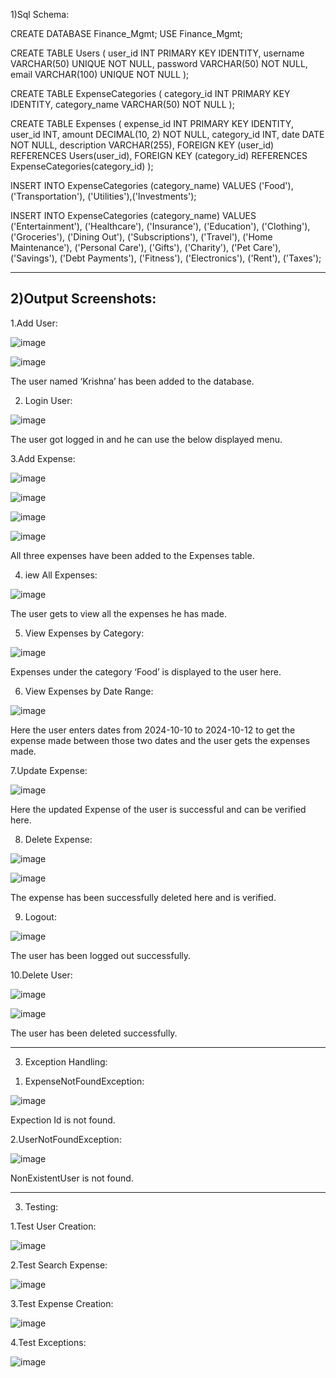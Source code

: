 1)Sql Schema:

CREATE DATABASE Finance_Mgmt;
USE Finance_Mgmt;

CREATE TABLE Users (
    user_id INT PRIMARY KEY IDENTITY,
    username VARCHAR(50) UNIQUE NOT NULL,
    password VARCHAR(50) NOT NULL,
    email VARCHAR(100) UNIQUE NOT NULL
);

CREATE TABLE ExpenseCategories (
    category_id INT PRIMARY KEY IDENTITY,
    category_name VARCHAR(50) NOT NULL
);

CREATE TABLE Expenses (
    expense_id INT PRIMARY KEY IDENTITY,
    user_id INT,
    amount DECIMAL(10, 2) NOT NULL,
    category_id INT,
    date DATE NOT NULL,
    description VARCHAR(255),
    FOREIGN KEY (user_id) REFERENCES Users(user_id),
    FOREIGN KEY (category_id) REFERENCES ExpenseCategories(category_id)
);

INSERT INTO ExpenseCategories (category_name)
VALUES ('Food'), ('Transportation'), ('Utilities'),('Investments');

INSERT INTO ExpenseCategories (category_name)
VALUES 
('Entertainment'),
('Healthcare'),
('Insurance'),
('Education'),
('Clothing'),
('Groceries'),
('Dining Out'),
('Subscriptions'),
('Travel'),
('Home Maintenance'),
('Personal Care'),
('Gifts'),
('Charity'),
('Pet Care'),
('Savings'),
('Debt Payments'),
('Fitness'),
('Electronics'),
('Rent'),
('Taxes');

-----------------------------------------------------------------------------------------------------------------------------------------------------------------------------------

2)Output Screenshots:
-

1.Add User:

![image](https://github.com/user-attachments/assets/925d6ade-661b-44ec-9c1c-96c3d5b2602e)

![image](https://github.com/user-attachments/assets/02e58864-a615-4d63-8f11-07874e0e56f9)

The user named ‘Krishna’ has been added to the database.

2. Login User:

![image](https://github.com/user-attachments/assets/aae23d22-17ad-4ff0-8f00-2fdbf88667bf)

The user got logged in and he can use the below displayed menu.

3.Add Expense:

![image](https://github.com/user-attachments/assets/b71a20b4-629b-4ff6-b54e-cacaa2c9f1f8)

![image](https://github.com/user-attachments/assets/7f81b4fe-e35b-4cca-a92f-c1072d4abcca)

![image](https://github.com/user-attachments/assets/ba8566ca-d58e-4319-ba92-a8fb712d4795)

![image](https://github.com/user-attachments/assets/da97ed06-36c5-4af3-adff-fb54957c164e)

All three expenses have been added to the Expenses table.

4. iew All Expenses:

![image](https://github.com/user-attachments/assets/c4320039-e1f3-4c64-bcca-18ec3fcd77cc)

The user gets to view all the expenses he has made.

5. View Expenses by Category:

![image](https://github.com/user-attachments/assets/eea23a82-d421-4255-b0ca-6ecec05e7957)

Expenses under the category ‘Food’ is displayed to the user here.

6. View Expenses by Date Range:

![image](https://github.com/user-attachments/assets/44de2d34-2aa3-4494-9cb1-b9d916f5985a)

Here the user enters dates from 2024-10-10 to 2024-10-12 to get the expense made between those two dates and the user gets the expenses made.

7.Update Expense:

![image](https://github.com/user-attachments/assets/3f0947dd-b197-4a6d-bcb9-d47c35f2faf5)

Here the updated Expense of the user is successful and can be verified here.

8. Delete Expense:

![image](https://github.com/user-attachments/assets/04d73d6a-e66c-40a2-b254-6cba9da995a6)

![image](https://github.com/user-attachments/assets/8ce03aed-11f1-4000-9286-c8373648f2b5)

The expense has been successfully deleted here and is verified.

9. Logout:

![image](https://github.com/user-attachments/assets/94a1d39b-1297-4d5d-9c63-194f2987a963)

The user has been logged out successfully.

10.Delete User:

![image](https://github.com/user-attachments/assets/6c95a3e8-dd51-4f5e-bef4-844443efda93)

![image](https://github.com/user-attachments/assets/1622108a-35ff-42ae-96f8-f6d48c1440c4)
 
The user has been deleted successfully.

-----------------------------------------------------------------------------------------------------------------------------------------------------------------------------------------------------------------------------

3) Exception Handling:
   
1. ExpenseNotFoundException:

![image](https://github.com/user-attachments/assets/8fafadff-a0b7-4d57-b779-930daf00eb3c)

Expection Id is not found.

2.UserNotFoundException:

![image](https://github.com/user-attachments/assets/5f3999c0-bd12-405b-950c-3d28c965d5a3)

NonExistentUser is not found.

-----------------------------------------------------------------------------------------------------------------------------------------------------------------------------------------------------------------------------

3) Testing:

1.Test User Creation:

![image](https://github.com/user-attachments/assets/9cba07ad-6e74-4518-8122-8a9308c6030c)

2.Test Search Expense:

![image](https://github.com/user-attachments/assets/32900a31-70d3-4823-9fac-96cb1407f72b)

3.Test Expense Creation:

![image](https://github.com/user-attachments/assets/fb8e8aee-d6a8-4ce3-99ad-136f8be4a2d6)

4.Test Exceptions:

![image](https://github.com/user-attachments/assets/93793932-bb83-40b4-a252-27db9374e56b)

